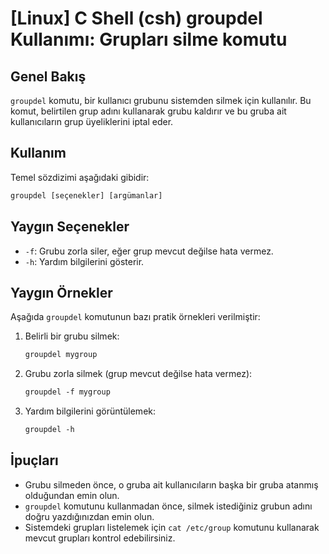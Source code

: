 # [Linux] C Shell (csh) groupdel Kullanımı: Grupları silme komutu

## Genel Bakış
`groupdel` komutu, bir kullanıcı grubunu sistemden silmek için kullanılır. Bu komut, belirtilen grup adını kullanarak grubu kaldırır ve bu gruba ait kullanıcıların grup üyeliklerini iptal eder.

## Kullanım
Temel sözdizimi aşağıdaki gibidir:

```csh
groupdel [seçenekler] [argümanlar]
```

## Yaygın Seçenekler
- `-f`: Grubu zorla siler, eğer grup mevcut değilse hata vermez.
- `-h`: Yardım bilgilerini gösterir.

## Yaygın Örnekler
Aşağıda `groupdel` komutunun bazı pratik örnekleri verilmiştir:

1. Belirli bir grubu silmek:
   ```csh
   groupdel mygroup
   ```

2. Grubu zorla silmek (grup mevcut değilse hata vermez):
   ```csh
   groupdel -f mygroup
   ```

3. Yardım bilgilerini görüntülemek:
   ```csh
   groupdel -h
   ```

## İpuçları
- Grubu silmeden önce, o gruba ait kullanıcıların başka bir gruba atanmış olduğundan emin olun.
- `groupdel` komutunu kullanmadan önce, silmek istediğiniz grubun adını doğru yazdığınızdan emin olun.
- Sistemdeki grupları listelemek için `cat /etc/group` komutunu kullanarak mevcut grupları kontrol edebilirsiniz.